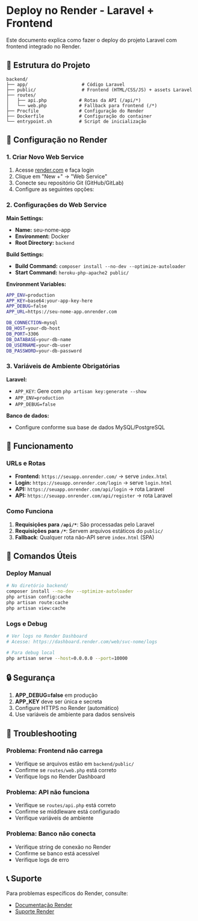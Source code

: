 # Deploy no Render - Laravel + Frontend

Este documento explica como fazer o deploy do projeto Laravel com frontend integrado no Render.

## 📁 Estrutura do Projeto

```
backend/
├── app/                    # Código Laravel
├── public/                 # Frontend (HTML/CSS/JS) + assets Laravel
├── routes/
│   ├── api.php            # Rotas da API (/api/*)
│   └── web.php            # Fallback para frontend (/*)
├── Procfile               # Configuração do Render
├── Dockerfile             # Configuração do container
└── entrypoint.sh          # Script de inicialização
```

## 🚀 Configuração no Render

### 1. Criar Novo Web Service

1. Acesse [render.com](https://render.com) e faça login
2. Clique em "New +" → "Web Service"
3. Conecte seu repositório Git (GitHub/GitLab)
4. Configure as seguintes opções:

### 2. Configurações do Web Service

**Main Settings:**
- **Name:** seu-nome-app
- **Environment:** Docker
- **Root Directory:** `backend`

**Build Settings:**
- **Build Command:** `composer install --no-dev --optimize-autoloader`
- **Start Command:** `heroku-php-apache2 public/`

**Environment Variables:**
```bash
APP_ENV=production
APP_KEY=base64:your-app-key-here
APP_DEBUG=false
APP_URL=https://seu-nome-app.onrender.com

DB_CONNECTION=mysql
DB_HOST=your-db-host
DB_PORT=3306
DB_DATABASE=your-db-name
DB_USERNAME=your-db-user
DB_PASSWORD=your-db-password
```

### 3. Variáveis de Ambiente Obrigatórias

**Laravel:**
- `APP_KEY`: Gere com `php artisan key:generate --show`
- `APP_ENV=production`
- `APP_DEBUG=false`

**Banco de dados:**
- Configure conforme sua base de dados MySQL/PostgreSQL

## 🔧 Funcionamento

### URLs e Rotas

- **Frontend:** `https://seuapp.onrender.com/` → serve `index.html`
- **Login:** `https://seuapp.onrender.com/login` → serve `login.html`
- **API:** `https://seuapp.onrender.com/api/login` → rota Laravel
- **API:** `https://seuapp.onrender.com/api/register` → rota Laravel

### Como Funciona

1. **Requisições para `/api/*`**: São processadas pelo Laravel
2. **Requisições para `/*`**: Servem arquivos estáticos do `public/`
3. **Fallback**: Qualquer rota não-API serve `index.html` (SPA)

## 📝 Comandos Úteis

### Deploy Manual
```bash
# No diretório backend/
composer install --no-dev --optimize-autoloader
php artisan config:cache
php artisan route:cache
php artisan view:cache
```

### Logs e Debug
```bash
# Ver logs no Render Dashboard
# Acesse: https://dashboard.render.com/web/svc-nome/logs

# Para debug local
php artisan serve --host=0.0.0.0 --port=10000
```

## 🔒 Segurança

1. **APP_DEBUG=false** em produção
2. **APP_KEY** deve ser única e secreta
3. Configure HTTPS no Render (automático)
4. Use variáveis de ambiente para dados sensíveis

## 🐛 Troubleshooting

### Problema: Frontend não carrega
- Verifique se arquivos estão em `backend/public/`
- Confirme se `routes/web.php` está correto
- Verifique logs no Render Dashboard

### Problema: API não funciona
- Verifique se `routes/api.php` está correto
- Confirme se middleware está configurado
- Verifique variáveis de ambiente

### Problema: Banco não conecta
- Verifique string de conexão no Render
- Confirme se banco está acessível
- Verifique logs de erro

## 📞 Suporte

Para problemas específicos do Render, consulte:
- [Documentação Render](https://render.com/docs)
- [Suporte Render](https://render.com/support)
